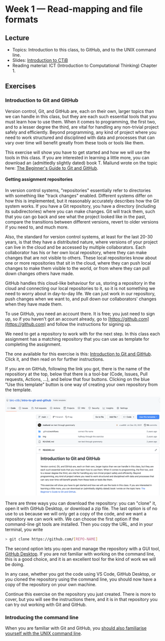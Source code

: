 # Week 1 — Read-mapping and file formats

## Lecture

- Topics: Introduction to this class, to GitHub, and to the UNIX command line.
- Slides: [Introduction to CTiB](../slides/Week%2001%20-%20Introduction%20to%20CTiB.pdf)
- Reading material: ICT (Introduction to Computational Thinking) Chapter 1.

## Exercises

### Introduction to Git and GitHub

Version control, Git, and GitHub are, each on their own, larger topics than we can handle in this class, but they are each such essential tools that you must learn how to use them. When it comes to programming, the first two, and to a lesser degree the third, are vital for handling any non-trivial project safely and efficiently. Beyond programming, any kind of project where you need to work structured and disciplined with data and processes that can vary over time will benefit greatly from these tools or tools like them.

This exercise will show you have to get started and how we will use the tools in this class. If you are interested in learning a little more, you can download an (admittedly slightly dated) book T. Mailund wrote on the topic here: [The Beginner's Guide to Git and GitHub](https://www.dropbox.com/s/1d086uef0fpehbj/Git-and-GitHub.pdf?dl=0).

#### Getting assignment repositories

In version control systems, "repositories" essentially refer to directories with something like "track changes" enabled. Different systems differ on how this is implemented, but it reasonably accurately describes how the Git system works. If you have a Git repository, you have a directory (including its subdirectories) where you can make changes. Git will track them, such that you can go back and see what the project looked like in the past, compare the transitions between different versions, revert to older versions if you need to, and much more.

Also, the standard for version control systems, at least for the last 20-30 years, is that they have a distributed nature, where versions of your project can live in the cloud and be accessed by multiple collaborators. Each collaborator has his or her own local repository, where they can make changes that are not visible to others. These local repositories know about one or more repositories that sit in the cloud, where they can push local changes to make them visible to the world, or from where they can pull down changes others have made.

GitHub handles this cloud-like behaviour for us, storing a repository in the cloud and connecting our local repositories to it, so it is not something we need to worry about in day-to-day life. We can just work in our repository, push changes when we want to, and pull down our collaborators' changes when they have made them.

To use GitHub, you need an account there. It is free; you just need to sign up, so if you haven't got an account already, go to [https://github.com](https://github.com) and follow the instructions for signing up.

We need to get a repository to work with for the next step. In this class each assignment has a matching repository that you can use as template for completing the assignment.

The one available for this exercise is this: [Introduction to Git and GitHub](https://github.com/birc-ctib/intro-to-git-and-github). Click it, and then read on for further instructions.

If you are on GitHub, following the link you got, there is the name of the repositiory at the top, below that there is a tool-bar (Code, Issues, Pull requests, Actions, ...), and below that four buttons. Clicking on the blue "Use this template" button is one way of creating your own repository from the template.

![](img/get_repository.png)

There are three ways you can download the repository: you can "clone" it, open it with GitHub Desktop, or download a zip file. The last option is of no use to us because we will only get a copy of the code, and we want a repository we can work with. We can choose the first option if the command-line git tools are installed. Then you copy the URL, and in your terminal, you write

```bash
> git clone https://github.com/[REPO-NAME]
```

The second option lets you open and manage the repository with a GUI tool, [GitHub Desktop](https://desktop.github.com). If you are not familiar with working on the command line, this is a good choice, and it is an excellent tool for the kind of work we will be doing.

In any case, whether you got the code using VS Code, GitHub Desktop, or you cloned the repository using the command line, you should now have a copy of the repository on your own machine.

Continue this exercise on the repository you just created. There is more to cover, but you will see the instructions there, and it is in that repository you can try out working with Git and GitHub.

### Introducing the command line

When you are familiar with Git and GitHub, you [should also familiarise yourself with the UNIX command line][command-line-ex].


[command-line-ex]: https://classroom.github.com/a/1PL6fkvZ
[intro-to-github-ex]: https://classroom.github.com/a/thiv-vBR

[w02-prog-ex]: https://classroom.github.com/a/eHT3v0vO
[w02-commandline-ex]: https://classroom.github.com/a/RZ5qj9EM

[w03-merge-ex]: https://classroom.github.com/a/UmJIjYga
[w03-guessing-ex]: https://classroom.github.com/a/w2zYG9rs
[w03-base-ex]: https://classroom.github.com/a/WhkMKxiG
[w03-sieve-ex]: https://classroom.github.com/a/nOlUcLpC
[w03-substring-ex]: https://classroom.github.com/a/g5izmEF6
[w03-powerset-ex]: https://classroom.github.com/a/fFQ8bnRW
[w03-subseq-ex]: https://classroom.github.com/a/o_x993_l

[w05-bucket-ex]: https://classroom.github.com/a/FRyhSo9Z

[w06-simple-funcs-ex]: https://classroom.github.com/a/HSJme2Sc
[w06-kmers-ex]: https://classroom.github.com/a/SCdCrWls
[w06-reduce-ex]: https://classroom.github.com/a/S3nNXf4P

[w07-lists-ex]: https://classroom.github.com/a/h7IbTip7

[w09-mm-ex]: https://classroom.github.com/a/xeQimhib

[w11-sllists-ex]: https://classroom.github.com/a/_pQk3Ubu
[w11-dllists-ex]: https://classroom.github.com/a/7pl86e-u

[w12-list-set-ex]: https://classroom.github.com/a/XkIwH_-C
[w12-search-tree-set-ex]: https://classroom.github.com/a/k7PcLVzX
[w12-hash-table-ex]: https://classroom.github.com/a/fyiPM3Q1

[w13-linked-list-stack-ex]: https://classroom.github.com/a/ilT9Ac44
[w13-newick-ex]: https://classroom.github.com/a/YAEwZvKz
[w13-dllist-queue-ex]: https://classroom.github.com/a/C8WQ7Izm

[w14-huffmann-ex]: https://classroom.github.com/a/M8XtDVVs
[w14-prim-ex]: https://classroom.github.com/a/Sx68X7e-
[w14-search-tree-pqueue-ex]: https://classroom.github.com/a/9_jZrklZ
[w14-leftist-heap-ex]: https://classroom.github.com/a/k-N11ODB
[w14-binary-heap-ex]: https://classroom.github.com/a/sjuKt9Lb
[w14-heap-sort-ex]: https://classroom.github.com/a/OpTr0gTe


